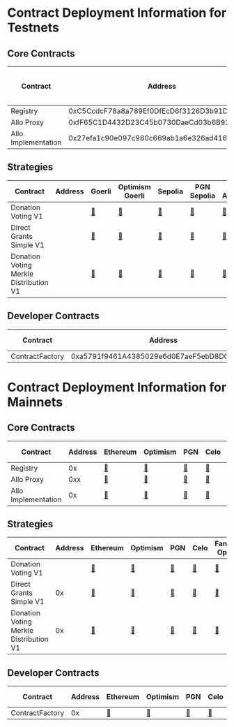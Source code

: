 # Contract Deployment Information for Testnets

## Core Contracts

<table>
<thead>
  <tr>
    <th>Contract</th>
    <th>Address</th>
    <th>Goerli</th>
    <th>Optimism Goerli</th>
    <th>Sepolia</th>
    <th>PGN Sepolia</th>
    <th>Celo Alfajores</th>
    <th>Fantom Testnet (diff addy)</th>
  </tr>
</thead>
<tbody>
  <tr>
    <td>Registry</td>
    <td>0xC5CcdcF78a8a789Ef0DfEcD6f3126D3b91D48fe5</td>
    <td><a href="https://goerli.etherscan.io/address/">&#x1F517;</a></td>
    <td><a href="https://goerli-optimism.etherscan.io/address/">&#x1F517;</a></td>
    <td><a href="https://sepolia.etherscan.io/address/0xC5CcdcF78a8a789Ef0DfEcD6f3126D3b91D48fe5">&#x1F517;</a></td>
    <td><a href="https://explorer.sepolia.publicgoods.network/address/0xC5CcdcF78a8a789Ef0DfEcD6f3126D3b91D48fe5">&#x1F517;</a></td>
    <td><a href="https://explorer.celo.org/alfajores/address/">&#x1F517;</a></td>
    <td><a href="https://testnet.ftmscan.com/address/0xfF65C1D4432D23C45b0730DaeCd03b6B92cd074a">&#x1F517;</a></td>
    
  </tr>
  <tr>
    <td>Allo Proxy</td>
    <td>0xfF65C1D4432D23C45b0730DaeCd03b6B92cd074a</td>
    <td><a href="https://goerli.etherscan.io/address/">&#x1F517;</a></td>
    <td><a href="https://goerli-optimism.etherscan.io/address/0xfF65C1D4432D23C45b0730DaeCd03b6B92cd074a">&#x1F517;</a></td>
    <td><a href="https://sepolia.etherscan.io/address/0xfF65C1D4432D23C45b0730DaeCd03b6B92cd074a">&#x1F517;</a></td>
    <td><a href="https://explorer.sepolia.publicgoods.network/address/0xfF65C1D4432D23C45b0730DaeCd03b6B92cd074a">&#x1F517;</a></td>
    <td><a href="https://explorer.celo.org/alfajores/address/0xDc84440E5b93a6915fa32C1BD75d49E4137E2Dcf">&#x1F517;</a></td>
    <td><a href="https://testnet.ftmscan.com/address/0xb8008FdCf35f8A3D59126337Bf68D32DdC0Eb99E">&#x1F517;</a></td>
  </tr>
  <tr>
    <td>Allo Implementation</td>
    <td>0x27efa1c90e097c980c669ab1a6e326ad4164f1cb</td>
    <td><a href="https://goerli.etherscan.io/address/">&#x1F517;</a></td>
    <td><a href="https://goerli-optimism.etherscan.io/address/0x27efa1c90e097c980c669ab1a6e326ad4164f1cb">&#x1F517;</a></td>
    <td><a href="https://sepolia.etherscan.io/address/0x27efa1c90e097c980c669ab1a6e326ad4164f1cb">&#x1F517;</a></td>
    <td><a href="https://explorer.sepolia.publicgoods.network/address/0x27efa1c90e097c980c669ab1a6e326ad4164f1cb">&#x1F517;</a></td>
    <td><a href="https://explorer.celo.org/alfajores/address/">&#x1F517;</a></td>
    <td><a href="https://testnet.ftmscan.com/address/0xdc84440e5b93a6915fa32c1bd75d49e4137e2dcf">&#x1F517;</a></td>
  </tr>
</tbody>
</table>

## Strategies

<table>
<thead>
  <tr>
    <th>Contract</th>
    <th>Address</th>
    <th>Goerli</th>
    <th>Optimism Goerli</th>
    <th>Sepolia</th>
    <th>PGN Sepolia</th>
    <th>Celo Alfajores</th>
    <th>Fantom Testnet</th>
  </tr>
</thead>
<tbody>
  <tr>
    <td>Donation Voting V1</td>
    <td></td>
    <td><a href="https://goerli.etherscan.io/address/">&#x1F517;</a></td>
    <td><a href="https://goerli-optimism.etherscan.io/address/">&#x1F517;</a></td>
    <td><a href="https://sepolia.etherscan.io/address/">&#x1F517;</a></td>
    <td><a href="https://explorer.sepolia.publicgoods.network/address/">&#x1F517;</a></td>
    <td><a href="https://explorer.celo.org/alfajores/address/">&#x1F517;</a></td>
    <td><a href="https://testnet.ftmscan.com/address/">&#x1F517;</a></td>
  </tr>
    <tr>
    <td>Direct Grants Simple V1</td>
    <td></td>
    <td><a href="https://goerli.etherscan.io/address/">&#x1F517;</a></td>
    <td><a href="https://goerli-optimism.etherscan.io/address/">&#x1F517;</a></td>
    <td><a href="https://sepolia.etherscan.io/address/">&#x1F517;</a></td>
    <td><a href="https://explorer.sepolia.publicgoods.network/address/">&#x1F517;</a></td>
    <td><a href="https://explorer.celo.org/alfajores/address/">&#x1F517;</a></td>
    <td><a href="https://testnet.ftmscan.com/address/">&#x1F517;</a></td>
  </tr>
  <tr>
    <td>Donation Voting Merkle Distribution V1</td>
    <td></td>
    <td><a href="https://goerli.etherscan.io/address/">&#x1F517;</a></td>
    <td><a href="https://goerli-optimism.etherscan.io/address/">&#x1F517;</a></td>
    <td><a href="https://sepolia.etherscan.io/address/">&#x1F517;</a></td>
    <td><a href="https://explorer.sepolia.publicgoods.network/address/">&#x1F517;</a></td>
    <td><a href="https://explorer.celo.org/alfajores/address/">&#x1F517;</a></td>
    <td><a href="https://testnet.ftmscan.com/address/">&#x1F517;</a></td>
  </tr>
</tbody>
</table>

## Developer Contracts

<table>
<thead>
  <tr>
    <th>Contract</th>
    <th>Address</th>
    <th>Goerli</th>
    <th>Optimism Goerli</th>
    <th>Sepolia</th>
    <th>PGN Sepolia</th>
    <th>Celo Alfajores</th>
    <th>Fantom Testnet</th>
  </tr>
</thead>
<tbody>
  <tr>
    <td>ContractFactory</td>
    <td>0xa5791f9461A4385029e6d0E7aeF5ebD8DC6429e5</td>
    <td><a href="https://goerli.etherscan.io/address/0xa5791f9461A4385029e6d0E7aeF5ebD8DC6429e5">&#x1F517;</a></td>
    <td><a href="https://goerli-optimism.etherscan.io/address/0xa5791f9461A4385029e6d0E7aeF5ebD8DC6429e5">&#x1F517;</a></td>
    <td><a href="https://sepolia.etherscan.io/address/0xa5791f9461A4385029e6d0E7aeF5ebD8DC6429e5">&#x1F517;</a></td>
    <td><a href="https://explorer.sepolia.publicgoods.network/address/0xa5791f9461A4385029e6d0E7aeF5ebD8DC6429e5">&#x1F517;</a></td>
    <td><a href="https://explorer.celo.org/alfajores/address/0xa5791f9461A4385029e6d0E7aeF5ebD8DC6429e5">&#x1F517;</a></td>
    <td><a href="https://testnet.ftmscan.com/address/0xa5791f9461A4385029e6d0E7aeF5ebD8DC6429e5">&#x1F517;</a></td>
  </tr>
</tbody>
</table>


# Contract Deployment Information for Mainnets

## Core Contracts

<table>
<thead>
  <tr>
    <th>Contract</th>
    <th>Address</th>
    <th>Ethereum</th>
    <th>Optimism</th>
    <th>PGN</th>
    <th>Celo</th>
    <th>Fantom Opera</th>
  </tr>
</thead>
<tbody>
  <tr>
    <td>Registry</td>
    <td>0x</td>
    <td><a href="https://etherscan.io/address/">&#x1F517;</a></td>
    <td><a href="https://optimism.etherscan.io/address/">&#x1F517;</a></td>
    <td><a href="https://explorer.publicgoods.network/address/">&#x1F517;</a></td>
    <td><a href="https://explorer.celo.org/address/">&#x1F517;</a></td>
    <td><a href="https://ftmscan.com/address/">&#x1F517;</a></td>
    
  </tr>
  <tr>
    <td>Allo Proxy</td>
    <td>0xx</td>
    <td><a href="https://etherscan.io/address/">&#x1F517;</a></td>
    <td><a href="https://optimism.etherscan.io/address/">&#x1F517;</a></td>
    <td><a href="https://explorer.publicgoods.network/address/">&#x1F517;</a></td>
    <td><a href="https://explorer.celo.org/address/">&#x1F517;</a></td>
    <td><a href="https://ftmscan.com/address/">&#x1F517;</a></td>
  </tr>
  <tr>
    <td>Allo Implementation</td>
    <td>0x</td>
    <td><a href="https://etherscan.io/address/">&#x1F517;</a></td>
    <td><a href="https://optimism.etherscan.io/address/">&#x1F517;</a></td>
    <td><a href="https://explorer.publicgoods.network/address/">&#x1F517;</a></td>
    <td><a href="https://explorer.celo.org/address/">&#x1F517;</a></td>
    <td><a href="https://ftmscan.com/address/">&#x1F517;</a></td>
  </tr>
</tbody>
</table>

## Strategies

<table>
<thead>
  <tr>
    <th>Contract</th>
    <th>Address</th>
    <th>Ethereum</th>
    <th>Optimism</th>
    <th>PGN</th>
    <th>Celo</th>
    <th>Fantom Opera</th>
  </tr>
</thead>
<tbody>
  <tr>
    <td>Donation Voting V1</td>
    <td></td>
    <td><a href="https://etherscan.io/address/">&#x1F517;</a></td>
    <td><a href="https://optimism.etherscan.io/address/">&#x1F517;</a></td>
    <td><a href="https://explorer.publicgoods.network/address/">&#x1F517;</a></td>
    <td><a href="https://explorer.celo.org/address/">&#x1F517;</a></td>
    <td><a href="https:/ftmscan.com/address/">&#x1F517;</a></td>
  </tr>
    <tr>
    <td>Direct Grants Simple V1</td>
    <td>0x</td>
    <td><a href="https://etherscan.io/address/">&#x1F517;</a></td>
    <td><a href="https://optimism.etherscan.io/address/">&#x1F517;</a></td>
    <td><a href="https://explorer.publicgoods.network/address/">&#x1F517;</a></td>
    <td><a href="https://explorer.celo.org/address/">&#x1F517;</a></td>
    <td><a href="https://testnet.ftmscan.com/address/">&#x1F517;</a></td>
  </tr>
  <tr>
    <td>Donation Voting Merkle Distribution V1</td>
    <td>0x</td>
    <td><a href="https://etherscan.io/address/">&#x1F517;</a></td>
    <td><a href="https://optimism.etherscan.io/address/">&#x1F517;</a></td>
    <td><a href="https://explorer.publicgoods.network/address/">&#x1F517;</a></td>
    <td><a href="https://explorer.celo.org/address/">&#x1F517;</a></td>
    <td><a href="https:/.ftmscan.com/address/">&#x1F517;</a></td>
  </tr>
</tbody>
</table>

## Developer Contracts

<table>
<thead>
  <tr>
    <th>Contract</th>
    <th>Address</th>
    <th>Ethereum</th>
    <th>Optimism</th>
    <th>PGN</th>
    <th>Celo</th>
    <th>Fantom Opera</th>
  </tr>
</thead>
<tbody>
  <tr>
    <td>ContractFactory</td>
    <td>0x</td>
    <td><a href="">&#x1F517;</a></td>
    <td><a href="">&#x1F517;</a></td>
    <td><a href="">&#x1F517;</a></td>
    <td><a href="">&#x1F517;</a></td>
    <td><a href="">&#x1F517;</a></td>
  </tr>
</tbody>
</table>
